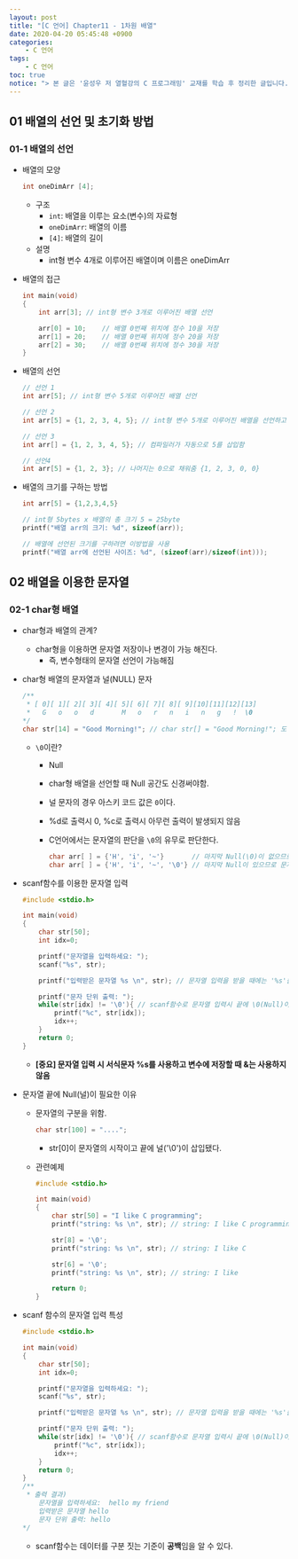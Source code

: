 ```yaml
---
layout: post
title: "[C 언어] Chapter11 - 1차원 배열"
date: 2020-04-20 05:45:48 +0900
categories: 
    - C 언어
tags:
    - C 언어
toc: true
notice: "> 본 글은 '윤성우 저 열혈강의 C 프로그래밍' 교재를 학습 후 정리한 글입니다."
---
```


<!-- more -->



## 01 배열의 선언 및 초기화 방법

### 01-1 배열의 선언
- 배열의 모양
    
    ```c
    int oneDimArr [4];
    ```

    - 구조
        - `int`: 배열을 이루는 요소(변수)의 자료형
        - `oneDimArr`: 배열의 이름
        - `[4]`: 배열의 길이
    - 설명
        - int형 변수 4개로 이루어진 배열이며 이름은 oneDimArr
- 배열의 접근
    
    ```c
    int main(void)
    {
        int arr[3]; // int형 변수 3개로 이루어진 배열 선언

        arr[0] = 10;    // 배열 0번째 위치에 정수 10을 저장
        arr[1] = 20;    // 배열 0번째 위치에 정수 20을 저장
        arr[2] = 30;    // 배열 0번째 위치에 정수 30을 저장
    }
    ```

- 배열의 선언
    
    ```c
    // 선언 1
    int arr[5]; // int형 변수 5개로 이루어진 배열 선언

    // 선언 2
    int arr[5] = {1, 2, 3, 4, 5}; // int형 변수 5개로 이루어진 배열을 선언하고 각각 1~5를 대입

    // 선언 3
    int arr[] = {1, 2, 3, 4, 5}; // 컴파일러가 자동으로 5를 삽입함
    
    // 선언4
    int arr[5] = {1, 2, 3}; // 나머지는 0으로 채워줌 {1, 2, 3, 0, 0}
    ```

- 배열의 크기를 구하는 방법
    
    ```c
    int arr[5] = {1,2,3,4,5}
    
    // int형 5bytes x 배열의 총 크기 5 = 25byte
    printf("배열 arr의 크기: %d", sizeof(arr)); 

    // 배열에 선언된 크기를 구하려면 이방법을 사용
    printf("배열 arr에 선언된 사이즈: %d", (sizeof(arr)/sizeof(int)));
    ```


## 02 배열을 이용한 문자열

### 02-1 char형 배열
- char형과 배열의 관계?
    - char형을 이용하면 문자열 저장이나 변경이 가능 해진다.
        - 즉, 변수형태의 문자열 선언이 가능해짐
- char형 배열의 문자열과 널(NULL) 문자
    
    ```c
    /**
     * [ 0][ 1][ 2][ 3][ 4][ 5][ 6][ 7][ 8][ 9][10][11][12][13]
     *   G   o   o   d       M   o   r   n   i   n   g   !  \0
    */
    char str[14] = "Good Morning!"; // char str[] = "Good Morning!"; 도 가능
    ```

    - `\0`이란?
        - Null
        - char형 배열을 선언할 때 Null 공간도 신경써야함.
        - 널 문자의 경우 아스키 코드 값은 `0`이다.
        - %d로 출력시 0, %c로 출력시 아무런 출력이 발생되지 않음
        - C언어에서는 문자열의 판단을 `\0`의 유무로 판단한다.
            
            ```c
            char arr[ ] = {'H', 'i', '~'}       // 마지막 Null(\0)이 없으므로 문자 배열
            char arr[ ] = {'H', 'i', '~', '\0'} // 마지막 Null이 있으므로 문자열
            ```

- scanf함수를 이용한 문자열 입력
    
    ```c
    #include <stdio.h>

    int main(void)
    {
        char str[50];
        int idx=0;

        printf("문자열을 입력하세요: ");
        scanf("%s", str);

        printf("입력받은 문자열 %s \n", str); // 문자열 입력을 받을 때에는 '%s'를 사용하고 &기호는 사용하지 않는다.

        printf("문자 단위 출력: ");
        while(str[idx] != '\0'){ // scanf함수로 문자열 입력시 끝에 \0(Null)이 들어감
            printf("%c", str[idx]);
            idx++;
        }
        return 0;
    }
    ```

    - **[중요] 문자열 입력 시 서식문자 %s를 사용하고 변수에 저장할 때 &는 사용하지 않음**
- 문자열 끝에 Null(널)이 필요한 이유
    - 문자열의 구분을 위함.
        
        ```c
        char str[100] = "....";
        ```

        - str[0]이 문자열의 시작이고 끝에 널('\\0')이 삽입됐다.
    - 관련예제
        
        ```c
        #include <stdio.h>

        int main(void)
        {
            char str[50] = "I like C programming";
            printf("string: %s \n", str); // string: I like C programming 

            str[8] = '\0';
            printf("string: %s \n", str); // string: I like C 

            str[6] = '\0';
            printf("string: %s \n", str); // string: I like 

            return 0;
        }
        ```

- scanf 함수의 문자열 입력 특성
    
    ```c
    #include <stdio.h>

    int main(void)
    {
        char str[50];
        int idx=0;

        printf("문자열을 입력하세요: ");
        scanf("%s", str);

        printf("입력받은 문자열 %s \n", str); // 문자열 입력을 받을 때에는 '%s'를 사용하고 &기호는 사용하지 않는다.

        printf("문자 단위 출력: ");
        while(str[idx] != '\0'){ // scanf함수로 문자열 입력시 끝에 \0(Null)이 들어감
            printf("%c", str[idx]);
            idx++;
        }
        return 0;
    }
    /**
     * 출력 결과)
        문자열을 입력하세요:  hello my friend
        입력받은 문자열 hello 
        문자 단위 출력: hello
    */
    ```

    - scanf함수는 데이터를 구분 짓는 기준이 **공백**임을 알 수 있다.